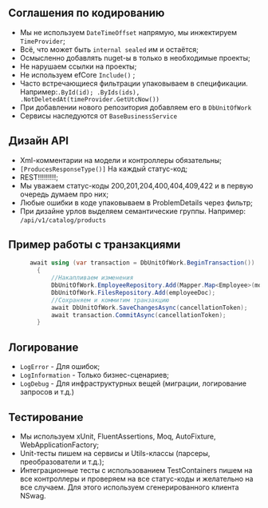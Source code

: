 ## Соглашения по кодированию
* Мы не используем `DateTimeOffset` напрямую, мы инжектируем `TimeProvider`;
* Всё, что может быть `internal sealed` им и остаётся;
* Осмысленно добавлять nuget-ы в только в необходимые проекты;
* Не нарушаем ссылки на проекты;
* Не используем efCore `Include()` ;
* Часто встречающиеся фильтрации упаковываем в спецификации. Например:`.ById(id); .ByIds(ids), .NotDeletedAt(timeProvider.GetUtcNow())`
* При добавлении нового репозитория добавляем его в `DbUnitOfWork`
* Сервисы наследуются от `BaseBusinessService`

## Дизайн API
* Xml-комментарии на модели и контроллеры обязательны;
* `[ProducesResponseType()]` На каждый статус-код;
* REST!!!!!!!!!;
* Мы уважаем статус-коды 200,201,204,400,404,409,422 и в первую очередь думаем про них;
* Любые ошибки в коде упаковываем в ProblemDetails через фильтр;
* При дизайне урлов выделяем семантические группы. Например: `/api/v1/catalog/products`

## Пример работы с транзакциями 
```csharp
      await using (var transaction = DbUnitOfWork.BeginTransaction())
        {
            //Накапливаем изменения
            DbUnitOfWork.EmployeeRepository.Add(Mapper.Map<Employee>(model));
            DbUnitOfWork.FilesRepository.Add(employeeDoc);
            //Сохраняем и коммитим транзакцию
            await DbUnitOfWork.SaveChangesAsync(cancellationToken);
            await transaction.CommitAsync(cancellationToken);
        }
```

## Логирование
* `LogError` - Для ошибок;
* `LogInformation` - Только бизнес-сценариев;
* `LogDebug` - Для инфраструктурных вещей (миграции, логирование запросов и т.д.)

## Тестирование
* Мы используем xUnit, FluentAssertions, Moq, AutoFixture, WebApplicationFactory;
* Unit-тесты пишем на сервисы и Utils-классы (парсеры, преобразователи и т.д.);
* Интеграционные тесты с использованием TestContainers пишем на все контроллеры и проверяем на все статус-коды и желательно на все случаем. Для этого используем сгенерированного клиента NSwag.
